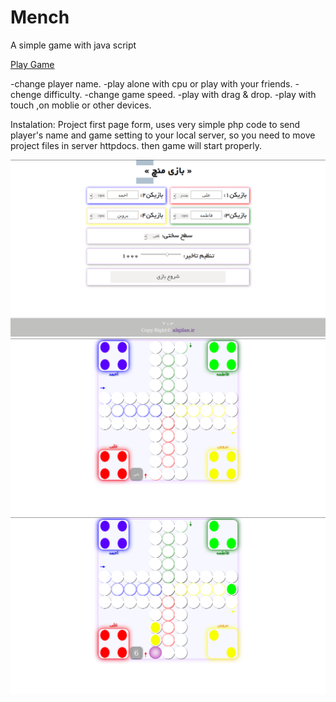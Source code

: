 # Mench
A simple game with java script

[Play Game ](https://aligilan.ir/games/mench/index.html)

-change player name.
-play alone with cpu or play with your friends.
-chenge difficulty.
-change game speed.
-play with drag & drop.
-play with touch ,on moblie or other devices.

Instalation:
Project first page form, uses very simple php code to send player's name and game setting to your local server,
so you need to move project files in server httpdocs. then game will start properly.

![Screenshot](image/preview1.png)
![Screenshot](image/preview2.png)
![Screenshot](image/preview3.png)
